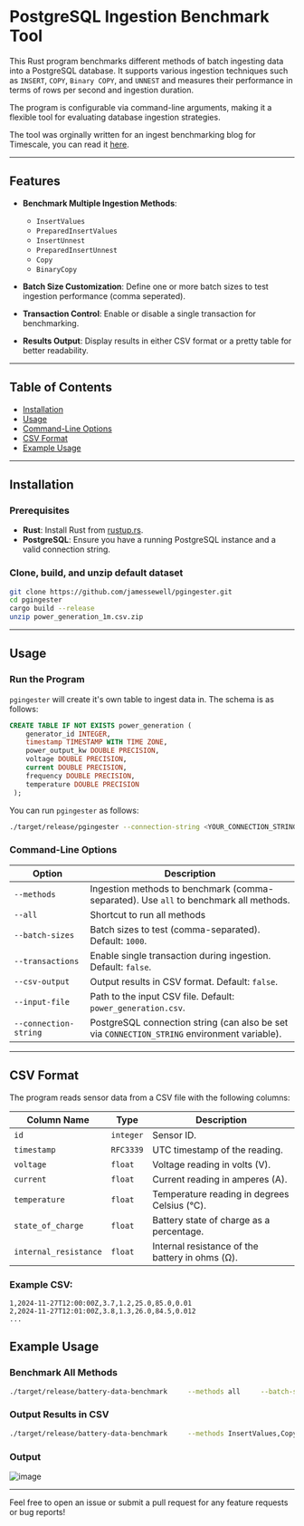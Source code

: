 # PostgreSQL Ingestion Benchmark Tool

This Rust program benchmarks different methods of batch ingesting data into a PostgreSQL database. It supports various ingestion techniques such as `INSERT`, `COPY`, `Binary COPY`, and `UNNEST` and measures their performance in terms of rows per second and ingestion duration. 

The program is configurable via command-line arguments, making it a flexible tool for evaluating database ingestion strategies.

The tool was orginally written for an ingest benchmarking blog for Timescale, you can read it [here](www.timescale.com/blog/benchmarking-postgresql-batch-ingest/).

---

## Features

- **Benchmark Multiple Ingestion Methods**: 
  - `InsertValues`
  - `PreparedInsertValues`
  - `InsertUnnest`
  - `PreparedInsertUnnest`
  - `Copy`
  - `BinaryCopy`

- **Batch Size Customization**: Define one or more batch sizes to test ingestion performance (comma seperated).

- **Transaction Control**: Enable or disable a single transaction for benchmarking.

- **Results Output**: Display results in either CSV format or a pretty table for better readability.

---

## Table of Contents

- [Installation](#installation)
- [Usage](#usage)
- [Command-Line Options](#command-line-options)
- [CSV Format](#csv-format)
- [Example Usage](#example-usage)

---

## Installation

### Prerequisites
- **Rust**: Install Rust from [rustup.rs](https://rustup.rs/).
- **PostgreSQL**: Ensure you have a running PostgreSQL instance and a valid connection string.

### Clone, build, and unzip default dataset
```bash
git clone https://github.com/jamessewell/pgingester.git
cd pgingester
cargo build --release
unzip power_generation_1m.csv.zip
```

---

## Usage

### Run the Program
`pgingester` will create it's own table to ingest data in. The schema is as follows:
```sql
CREATE TABLE IF NOT EXISTS power_generation (
    generator_id INTEGER, 
    timestamp TIMESTAMP WITH TIME ZONE,
    power_output_kw DOUBLE PRECISION, 
    voltage DOUBLE PRECISION,
    current DOUBLE PRECISION,
    frequency DOUBLE PRECISION,
    temperature DOUBLE PRECISION
 );
```

You can run `pgingester` as follows:
```bash
./target/release/pgingester --connection-string <YOUR_CONNECTION_STRING> [OPTIONS]
```

### Command-Line Options

| Option                  | Description                                                                                               |
|-------------------------|-----------------------------------------------------------------------------------------------------------|
| `--methods`             | Ingestion methods to benchmark (comma-separated). Use `all` to benchmark all methods.                    |
| `--all    `             | Shortcut to run all methods                                                                              |
| `--batch-sizes`         | Batch sizes to test (comma-separated). Default: `1000`.                                                  |
| `--transactions`        | Enable single transaction during ingestion. Default: `false`.                                            |
| `--csv-output`          | Output results in CSV format. Default: `false`.                                                          |
| `--input-file`          | Path to the input CSV file. Default: `power_generation.csv`.                                             |
| `--connection-string`   | PostgreSQL connection string (can also be set via `CONNECTION_STRING` environment variable).              |

---

## CSV Format

The program reads sensor data from a CSV file with the following columns:

| Column Name          | Type      | Description                                             |
|----------------------|-----------|---------------------------------------------------------|
| `id`                | `integer` | Sensor ID.                                              |
| `timestamp`         | `RFC3339` | UTC timestamp of the reading.                          |
| `voltage`           | `float`   | Voltage reading in volts (V).                          |
| `current`           | `float`   | Current reading in amperes (A).                        |
| `temperature`       | `float`   | Temperature reading in degrees Celsius (°C).           |
| `state_of_charge`   | `float`   | Battery state of charge as a percentage.               |
| `internal_resistance` | `float` | Internal resistance of the battery in ohms (Ω).        |

### Example CSV:
```csv
1,2024-11-27T12:00:00Z,3.7,1.2,25.0,85.0,0.01
2,2024-11-27T12:01:00Z,3.8,1.3,26.0,84.5,0.012
...
```

## Example Usage

### Benchmark All Methods
```bash
./target/release/battery-data-benchmark     --methods all     --batch-sizes 500,1000,2000     --transactions true     --connection-string "postgresql://user:password@localhost:5432/mydb"
```

### Output Results in CSV
```bash
./target/release/battery-data-benchmark     --methods InsertValues,Copy     --batch-sizes 1000     --csv-output true     --connection-string "postgresql://user:password@localhost:5432/mydb"
```

### Output
![image](https://github.com/user-attachments/assets/5d3b27f3-abf5-4ce5-8cfd-74f35a434202)

---
Feel free to open an issue or submit a pull request for any feature requests or bug reports!
